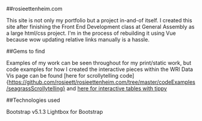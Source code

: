 ##rosieettenheim.com

This site is not only my portfolio but a project in-and-of itself. I created this site after finishing the Front End Development class at General Assembly as a large html/css project. I'm in the process of rebuilding it using Vue because wow updating relative links manually is a hassle. 

##Gems to find

Examples of my work can be seen throughout for my print/static work, but code examples for how I created the interactive pieces within the WRI Data Vis page can be found [here for scrollytelling code]{https://github.com/rosieett/rosieettenheim.com/tree/master/codeExamples/seagrassScrollytelling} and [here for interactive tables with tippy](https://github.com/rosieett/rosieettenheim.com/blob/master/codeExamples/tippy/index.html)

##Technologies used

Bootstrap v5.1.3
Lightbox for Bootstrap 
